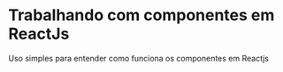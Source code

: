 # Trabalhando com componentes em ReactJs

Uso simples para entender como funciona os componentes em Reactjs